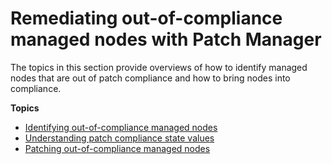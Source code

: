# Remediating out\-of\-compliance managed nodes with Patch Manager<a name="patch-compliance-remediation"></a>

The topics in this section provide overviews of how to identify managed nodes that are out of patch compliance and how to bring nodes into compliance\.

**Topics**
+ [Identifying out\-of\-compliance managed nodes](patch-compliance-identify.md)
+ [Understanding patch compliance state values](about-patch-compliance-states.md)
+ [Patching out\-of\-compliance managed nodes](patch-compliance-remediate.md)